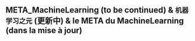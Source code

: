 ## META_MachineLearning (to be continued) & ```机器学习之元``` (更新中) & le META du MachineLearning (dans la mise à jour)

